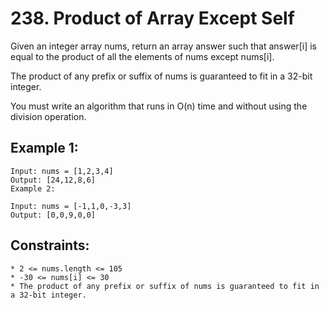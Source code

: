 # 238. Product of Array Except Self

Given an integer array nums, return an array answer such that answer[i] is equal to the product of all the elements of nums except nums[i].

The product of any prefix or suffix of nums is guaranteed to fit in a 32-bit integer.

You must write an algorithm that runs in O(n) time and without using the division operation.

 

## Example 1:

```
Input: nums = [1,2,3,4]
Output: [24,12,8,6]
Example 2:

Input: nums = [-1,1,0,-3,3]
Output: [0,0,9,0,0]
```

## Constraints:

```
* 2 <= nums.length <= 105
* -30 <= nums[i] <= 30
* The product of any prefix or suffix of nums is guaranteed to fit in a 32-bit integer.
```